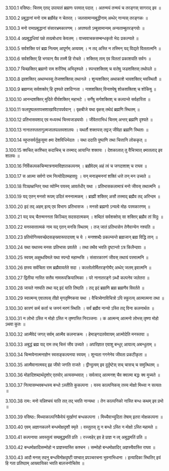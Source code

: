 3.100.1
वसिष्ठः:
चित्तम् एतद् उपायातं ब्रह्मणः परमात् पदात् ।
अतन्मयं तन्मयं च तरङ्गस् सागराद् इव ॥


3.100.2
प्रबुद्धानां मनो राम ब्रह्मैवेह न चेतरत् ।
जलसामान्यबुद्धीनाम् अब्धेर् नान्यस् तरङ्गकः ॥


3.100.3
मनो रामाप्रबुद्धानां संसारभ्रमकारणम् ।
अपश्यतो ऽम्बुसामान्यम् अन्यताम्बुतरङ्गयोः ॥


3.100.4
अप्रबुद्धधियां पक्षे तत्प्रबोधाय केवलम् ।
वाच्यवाचकसम्बन्धकृतो भेदः प्रकल्प्यते ॥


3.100.5
सर्वशक्ति परं ब्रह्म नित्यम् आपूर्णम् अव्ययम् ।
न तद् अस्ति न तस्मिन् यद् विद्यते विततात्मनि ॥


3.100.6
सर्वशक्तिर् हि भगवान् यैव तस्मै हि रोचते ।
शक्तिस् ताम् एव विततां प्रकाशयति सर्वगः ॥


3.100.7
चिच्छक्तिर् ब्रह्मणो राम शरीरेष्व् अभिदृश्यते ।
स्पन्दशक्तिश् च वातेषु जडशक्तिस् तथोपले ॥


3.100.8
द्रवशक्तिर् अथाम्भस्सु तेजश्शक्तिस् तथानले ।
शून्यशक्तिर् अथाकाशे भावशक्तिर् भवस्थितौ ॥


3.100.9
ब्रह्मणस् सर्वशक्तेर् हि दृश्यते दशदिग्गता ।
नाशशक्तिर् विनाश्येषु शोकशक्तिश् च शोकिषु ॥


3.100.10
आनन्दशक्तिर् मुदिते वीर्यशक्तिर् महाभटे ।
सर्गेषु सर्गशक्तिश् च कल्पान्ते सर्वहारिता ॥


3.100.11
फलपुष्पलतापत्त्रशाखाविटपपर्ववान् ।
वृक्षबीजे यथा वृक्षस् तथेदं ब्रह्मणि स्थितम् ॥


3.100.12
प्रतिभासवशाद् एव मध्यस्थं चित्त्वजाड्ययोः ।
जीवेतराभिधं चित्तम् अन्तर् ब्रह्मणि दृश्यते ॥


3.100.13
नानातरुलतागुल्मजालपल्लवशालयः ।
यथर्तौ शक्तयस् तद्वज् जीवेहा ब्रह्मणि स्थिताः ॥


3.100.14
व्युप्तसर्वर्तुकुसुमा क्ष्मा देशविधिभेदतः ।
यथा ददाति पुष्पाणि तथा चित्तानि लोककृत् ॥


3.100.15
क्वचित् काश्चित् कदाचिच् च तस्माद् आयान्ति शक्तयः ।
देशकालात् तु वैचित्र्यात् क्ष्मातलाद् इव शालयः ॥


3.100.16
निर्विकल्पकचिन्मात्रनामाविज्ञातकल्पनम् ।
ब्रह्मैवेदम् अहं त्वं च जगदाशाश् च राघव ॥


3.100.17
स आत्मा सर्वगो राम नित्योदितमहावपुः ।
यन् मनाङ्मननां शक्तिं धत्ते तन् मन उच्यते ॥


3.100.18
पिञ्छभ्रान्तिर् यथा व्योम्नि पयस्य् आवर्तधीर् यथा ।
प्रतिभासकलामात्रं मनो जीवस् तथात्मनि ॥


3.100.19
यद् एतन् मनसो रूपम् उदितं मननात्मकम् ।
ब्राह्मी शक्तिर् असौ तस्माद् ब्रह्मैव तद् अरिन्दम ॥


3.100.20
इदं तद् अहम् इत्य् एव विभागः प्रतिभासजः ।
मनसो ब्रह्मणो ऽन्यत्वे मोहः परमकारणम् ॥


3.100.21
यद् यच् चैतन्मननता किञ्चित् सदसदात्मकम् ।
शब्दितं सर्वशक्तेस् सा शक्तिर् ब्रह्मैव तां विदुः ॥


3.100.22
मनस्सत्तात्मकं नाम यद् एतन् मनसि स्थितम् ।
तज् जातं प्रतिभासेन तेनैवान्येन नश्यति ॥


3.100.23
प्रतियोगिव्यवच्छेदसङ्ख्यारूपादयश् च ये ।
मनश्शब्दैः प्रकल्प्यन्ते ब्रह्मजान् ब्रह्म विद्धि तान् ॥


3.100.24
यथा यथास्य मनसः प्रतिभासः प्रवर्तते ।
तथा तथैव भवति दृष्टान्तो ऽत्र किलैन्दवाः ॥


3.100.25
स्वयम् अक्षुब्धविमले यथा स्पन्दो महाम्भसि ।
संसारकारणं जीवस् तथायं परमात्मनि ॥


3.100.26
ज्ञस्य सर्वचिता राम ब्रह्मैवावर्तते सदा ।
कल्लोलोर्मितरङ्गोघैर् अब्धेर् जलम् इवात्मनि ॥


3.100.27
द्वितीया नास्ति सत्तैव नामरूपक्रियात्मिका ।
परे नानातरङ्गे ऽब्धौ कल्पनेव जलेतरा ॥


3.100.28
जायते नश्यति तथा यद् इदं याति तिष्ठति ।
तद् इदं ब्रह्मणि ब्रह्म ब्रह्मणैव विवर्तते ॥


3.100.29
स्वात्मन्य् एवातपस् तीव्रो मृगतृष्णिकया यथा ।
वैचित्र्येणाविचित्रो ऽपि स्फुरत्य् आत्मात्मना तथा ॥


3.100.30
कारणं कर्म कर्ता च जननं मरणं स्थितिः ।
सर्वं ब्रह्मैव नान्यो ऽस्ति तद् विना कलनार्थतः ॥


3.100.31
न लोभो ऽस्ति न मोहो ऽस्ति न तृष्णास्ति निरञ्जनाः ।
क आत्मन्य् आत्मनो लोभस् तृष्णा मोहो ऽथवा कुतः ॥


3.100.32
आत्मैवेदं जगत् सर्वम् आत्मैव कलनाक्रमः ।
हेमाङ्गदतयेवायम् आत्मोदेति मनस्तया ॥


3.100.33
अबुद्धं ब्रह्म यद् राम तच् चित्तं जीव उच्यते ।
अपरिज्ञात एवाशु बन्धुर् आयात्य् अबन्धुताम् ॥


3.100.34
चिन्मयेनात्मनाज्ञेन स्वसङ्कल्पनया स्वयम् ।
शून्यता गगनेनेव जीवता प्रकटीकृता ॥


3.100.35
आत्मैवानात्मवद् इह जीवो जगति राजते ।
द्वीन्दुत्वम् इव दुर्दृष्टेस् सच् चासच् च समुत्थितम् ॥


3.100.36
मोहादिशब्दार्थदृशोर् एतयोर् अत्यसम्भवात् ।
सर्वत्वाद् आत्मनश् चैव क्वात्मा बद्धः क्व मुच्यते ॥


3.100.37
नित्यासम्भवबन्धस्य बन्धो ऽस्तीति कुकल्पना ।
यस्य काल्पनिकस् तस्य मोक्षो मिथ्या न सत्यतः ॥


3.100.38
रामः:
मनो यन्निश्चयं याति तत् तद् भवति नान्यथा ।
तेन काल्पनिको नास्ति बन्धः कथम् इव प्रभो ॥


3.100.39
वसिष्ठः:
मिथ्याकाल्पनिकैवेयं मूर्खाणां बन्धकल्पना ।
मिथ्यैवाभ्युदिता तेषाम् इतरा मोक्षकल्पना ॥


3.100.40
एवम् अज्ञानकलने बन्धमोक्षदृशौ स्मृते ।
वस्तुतस् तु न बन्धो ऽस्ति न मोक्षो ऽस्ति महामते ॥


3.100.41
कल्पनाया अवस्तुत्वं सम्प्रबुद्धमतिं प्रति ।
रज्ज्वहेर् इव हे प्राज्ञ न त्व् अबुद्धमतिं प्रति ॥


3.100.42
बन्धमोक्षादिसम्मोहो न प्राज्ञस्यास्ति कश्चन ।
सम्मोहो बन्धमोक्षादिर् अज्ञस्यैवास्ति राघव ॥


3.100.43
आदौ मनस् तदनु बन्धविमोक्षदृष्टी पश्चात् प्रपञ्चरचना भुवनाभिधाना ।
इत्यादिका स्थितिर् इयं हि गता प्रतिष्ठाम् आख्यायिका भवति बालजनोचितेव ॥

